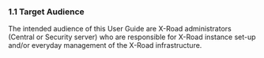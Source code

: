### 1.1 Target Audience

The intended audience of this User Guide are X-Road administrators (Central or Security server) who are responsible for X-Road instance set-up and/or everyday management of the X-Road infrastructure.